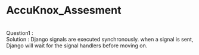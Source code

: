 # AccuKnox_Assesment
<br>
Question1 :
<br>
Solution : Django signals are executed synchronously. when a signal is sent, Django will wait for the signal handlers before moving on.

